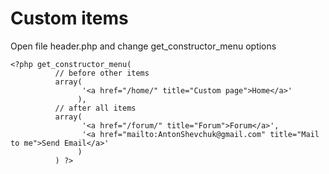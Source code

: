 # Custom items #
Open file header.php and change get\_constructor\_menu options
```
<?php get_constructor_menu(
          // before other items
          array(
                '<a href="/home/" title="Custom page">Home</a>'
               ),
          // after all items
          array(
                '<a href="/forum/" title="Forum">Forum</a>',
                '<a href="mailto:AntonShevchuk@gmail.com" title="Mail to me">Send Email</a>'
               )
          ) ?>

```